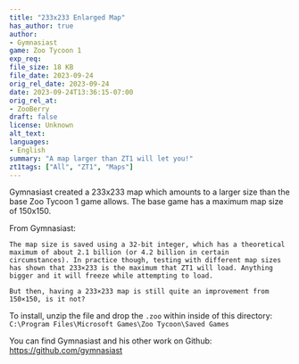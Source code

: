 ```yaml
---
title: "233x233 Enlarged Map"
has_author: true
author: 
- Gymnasiast
game: Zoo Tycoon 1
exp_req: 
file_size: 18 KB
file_date: 2023-09-24
orig_rel_date: 2023-09-24
date: 2023-09-24T13:36:15-07:00
orig_rel_at: 
- ZooBerry
draft: false
license: Unknown
alt_text: 
languages:
- English
summary: "A map larger than ZT1 will let you!"
zt1tags: ["All", "ZT1", "Maps"]
---
```


Gymnasiast created a 233x233 map which amounts to a larger size than the base Zoo Tycoon 1 game allows. The base game has a maximum map size of 150x150.

From Gymnasiast:

`The map size is saved using a 32-bit integer, which has a theoretical maximum of about 2.1 billion (or 4.2 billion in certain circumstances). In practice though, testing with different map sizes has shown that 233×233 is the maximum that ZT1 will load. Anything bigger and it will freeze while attempting to load.`

`But then, having a 233×233 map is still quite an improvement from 150×150, is it not?`

To install, unzip the file and drop the `.zoo` within inside of this directory: `C:\Program Files\Microsoft Games\Zoo Tycoon\Saved Games`

You can find Gymnasiast and his other work on Github: https://github.com/gymnasiast